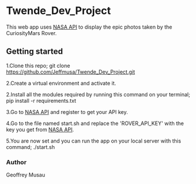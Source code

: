 # Twende_Dev_Project
This web app uses [NASA API](https://api.nasa.gov/) to display the epic photos taken by the CuriosityMars Rover.

## Getting started
1.Clone this repo;
git clone https://github.com/Jeffmusa/Twende_Dev_Project.git

2.Create a virtual environment and activate it.

2.Install all the modules required by running this command on your terminal;
    pip install -r requirements.txt

3.Go to [NASA API](https://api.nasa.gov/index.html#apply-for-an-api-key) and register to get your API key.

4.Go to the file named start.sh and replace the 'ROVER_API_KEY' with the key you get from [NASA API](https://api.nasa.gov/index.html#apply-for-an-api-key).

5.You are now set and you can run the app on your local server with this command;
    ./start.sh


### Author
Geoffrey Musau

